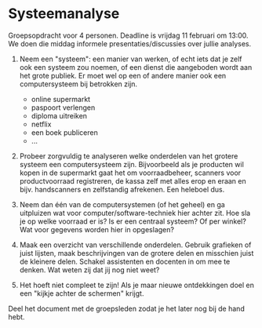 # Systeemanalyse

Groepsopdracht voor 4 personen. Deadline is vrijdag 11 februari om 13:00. We doen die middag informele presentaties/discussies over jullie analyses.

1. Neem een "systeem": een manier van werken, of echt iets dat je zelf ook een systeem zou noemen, of een dienst die aangeboden wordt aan het grote publiek. Er moet wel op een of andere manier ook een computersysteem bij betrokken zijn.

    - online supermarkt
    - paspoort verlengen
    - diploma uitreiken
    - netflix
    - een boek publiceren
    - ...

2. Probeer zorgvuldig te analyseren welke onderdelen van het grotere systeem een computersysteem zijn. Bijvoorbeeld als je producten wil kopen in de supermarkt gaat het om voorraadbeheer, scanners voor productvoorraad registreren, de kassa zelf met alles erop en eraan en bijv. handscanners en zelfstandig afrekenen. Een heleboel dus.

3. Neem dan één van de computersystemen (of het geheel) en ga uitpluizen wat voor computer/software-techniek hier achter zit. Hoe sla je op welke voorraad er is? Is er een centraal systeem? Of per winkel? Wat voor gegevens worden hier in opgeslagen?

4. Maak een overzicht van verschillende onderdelen. Gebruik grafieken of juist lijsten, maak beschrijvingen van de grotere delen en misschien juist de kleinere delen. Schakel assistenten en docenten in om mee te denken. Wat weten zij dat jij nog niet weet? 

5. Het hoeft niet compleet te zijn! Als je maar nieuwe ontdekkingen doel en een "kijkje achter de schermen" krijgt.

Deel het document met de groepsleden zodat je het later nog bij de hand hebt.
